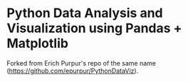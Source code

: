 
# Python Data Analysis and Visualization using Pandas + Matplotlib

Forked from Erich Purpur's repo of the same name (https://github.com/epurpur/PythonDataViz).


